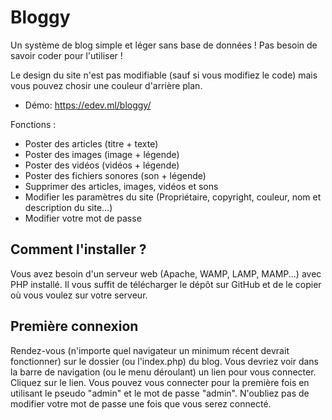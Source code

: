 # Bloggy
Un système de blog simple et léger sans base de données ! Pas besoin de savoir coder pour l'utiliser !

Le design du site n'est pas modifiable (sauf si vous modifiez le code) mais vous pouvez chosir une couleur d'arrière plan.
- Démo: https://edev.ml/bloggy/

Fonctions :
- Poster des articles (titre + texte)
- Poster des images (image + légende)
- Poster des vidéos (vidéos + légende)
- Poster des fichiers sonores (son + légende)
- Supprimer des articles, images, vidéos et sons
- Modifier les paramètres du site (Propriétaire, copyright, couleur, nom et description du site...)
- Modifier votre mot de passe


## Comment l'installer ?
Vous avez besoin d'un serveur web (Apache, WAMP, LAMP, MAMP...) avec PHP installé.
Il vous suffit de télécharger le dépôt sur GitHub et de le copier où vous voulez sur votre serveur.


## Première connexion
Rendez-vous (n'importe quel navigateur un minimum récent devrait fonctionner) sur le dossier (ou l'index.php) du blog.
Vous devriez voir dans la barre de navigation (ou le menu déroulant) un lien pour vous connecter. Cliquez sur le lien.
Vous pouvez vous connecter pour la première fois en utilisant le pseudo "admin" et le mot de passe "admin".
N'oubliez pas de modifier votre mot de passe une fois que vous serez connecté.

